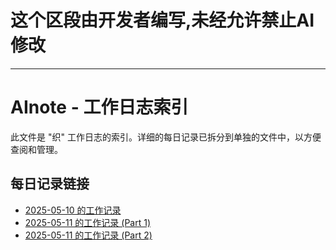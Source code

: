# 这个区段由开发者编写,未经允许禁止AI修改

---

# AInote - 工作日志索引

此文件是 "织" 工作日志的索引。详细的每日记录已拆分到单独的文件中，以方便查阅和管理。

## 每日记录链接

- [2025-05-10 的工作记录](./AInote-2025-05-10.md)
- [2025-05-11 的工作记录 (Part 1)](./AInote-2025-05-11-part1.md)
- [2025-05-11 的工作记录 (Part 2)](./AInote-2025-05-11-part2.md)